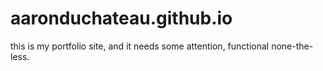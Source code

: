 # aaronduchateau.github.io
this is my portfolio site, and it needs some attention, functional none-the-less. 
